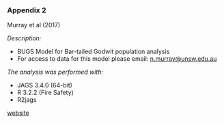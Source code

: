 
### Appendix 2

Murray et al (2017)

*Description:*
* BUGS Model for Bar-tailed Godwit population analysis
* For access to data for this model please email:
n.murray@unsw.edu.au

*The analysis was performed with:*
* JAGS 3.4.0 (64-bit)
* R 3.2.2 (Fire Safety)
* R2jags

[website](https://murrayensis.org/)
